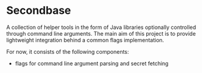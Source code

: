 # Secondbase

A collection of helper tools in the form of Java libraries optionally
controlled through command line arguments. The main aim of this project is to
provide lightweight integration behind a common flags implementation.

For now, it consists of the following components:

* flags for command line argument parsing and secret fetching

